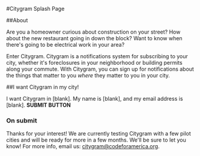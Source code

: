#Citygram Splash Page

##About

Are you a homeowner curious about construction on your street? How about the new restaurant going in down the block? Want to know when there's going to be electrical work in your area?

Enter Citygram. Citygram is a notifications system for subscribing to your city, whether it's foreclosures in your neighborhood or building permits along your commute. With Citygram, you can sign up for notifications about the things that matter to you _where_ they matter to you in your city.

##I want Citygram in my city!

I want Citygram in [blank]. My name is [blank], and my email address is [blank]. **SUBMIT BUTTON**

### On submit

Thanks for your interest! We are currently testing Citygram with a few pilot cities and will be ready for more in a few months. We'll be sure to let you know! For more info, email us: [citygram@codeforamerica.org](mailto:citygram@codeforamerica.org).